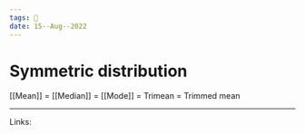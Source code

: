 ```yaml
---
tags: 🌱
date: 15--Aug--2022
---
```


# Symmetric distribution

[[Mean]] = [[Median]] = [[Mode]] = Trimean = Trimmed mean

---
Links: 